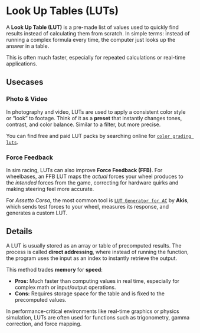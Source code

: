 # Look Up Tables (LUTs)

> <Badge type="danger" text="Outdated"/> <Badge type="warning" text="Under Review"/>

A **Look Up Table (LUT)** is a pre-made list of values used to quickly find results instead of calculating them from scratch. In simple terms: instead of running a complex formula every time, the computer just looks up the answer in a table.

This is often much faster, especially for repeated calculations or real-time applications.

## Usecases

### Photo & Video

In photography and video, LUTs are used to apply a consistent color style or “look” to footage.
Think of it as a **preset** that instantly changes tones, contrast, and color balance. Similar to a filter, but more precise.

You can find free and paid LUT packs by searching online for [`color grading luts`](https://www.google.com/search?q=color+grading+luts).

### Force Feedback

In sim racing, LUTs can also improve **Force Feedback (FFB)**.
For wheelbases, an FFB LUT maps the *actual* forces your wheel produces to the *intended* forces from the game, correcting for hardware quirks and making steering feel more accurate.

For *Assetto Corsa*, the most common tool is [`LUT Generator for AC`](https://www.overtake.gg/downloads/lut-generator-for-ac.9740/) by **Akis**, which sends test forces to your wheel, measures its response, and generates a custom LUT.

## Details

A LUT is usually stored as an array or table of precomputed results.
The process is called **direct addressing**, where instead of running the function, the program uses the input as an index to instantly retrieve the output.

This method trades **memory** for **speed**:

* **Pros:** Much faster than computing values in real time, especially for complex math or input/output operations.
* **Cons:** Requires storage space for the table and is fixed to the precomputed values.

In performance-critical environments like real-time graphics or physics simulation, LUTs are often used for functions such as trigonometry, gamma correction, and force mapping.